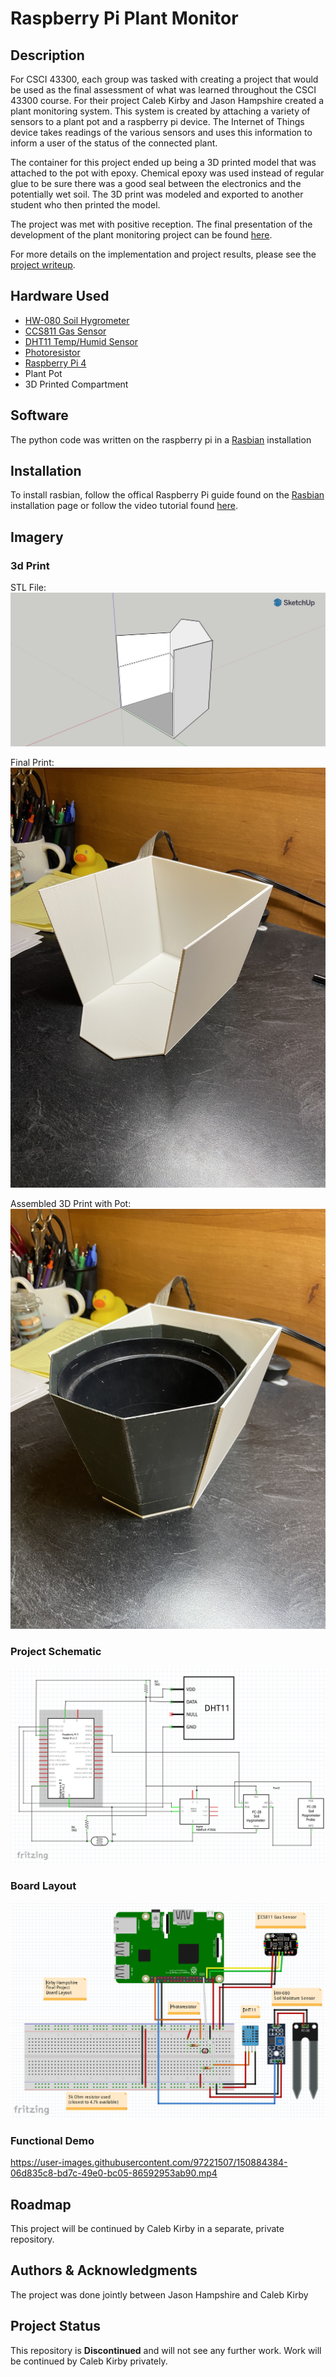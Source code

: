 # Raspberry Pi Plant Monitor #

## Description ##

For CSCI 43300, each group was tasked with creating a project that would be used as the final assessment of what was learned throughout the CSCI 43300 course. For their project Caleb Kirby and Jason Hampshire created a plant monitoring system. This system is created by attaching a variety of sensors to a plant pot and a raspberry pi device. The Internet of Things device takes readings of the various sensors and uses this information to inform a user of the status of the connected plant.

The container for this project ended up being a 3D printed model that was attached to the pot with epoxy. Chemical epoxy was used instead of regular glue to be sure there was a good seal between the electronics and the potentially wet soil. The 3D print was modeled and exported to another student who then printed the model.

The project was met with positive reception. The final presentation of the development of the plant monitoring project can be found [here](/plantMonitorPresentation.pdf).

For more details on the implementation and project results, please see the [project writeup](/plantMonitorFinalWriteup.pdf).

## Hardware Used ##

- [HW-080 Soil Hygrometer](https://components101.com/modules/soil-moisture-sensor-module)
- [CCS811 Gas Sensor](https://components101.com/sensors/ccs811-air-quality-gas-sensor-module)
- [DHT11 Temp/Humid Sensor](https://components101.com/sensors/dht11-temperature-sensor)
- [Photoresistor](https://components101.com/resistors/ldr-datasheet)
- [Raspberry Pi 4](https://datasheets.raspberrypi.com/rpi4/raspberry-pi-4-datasheet.pdf)
- Plant Pot
- 3D Printed Compartment
    
## Software ##

The python code was written on the raspberry pi in a [Rasbian](https://www.raspberrypi.com/software/) installation

## Installation ##

To install rasbian, follow the offical Raspberry Pi guide found on the [Rasbian](https://www.raspberrypi.com/software/) installation page or follow the video tutorial found [here](https://youtu.be/ntaXWS8Lk34).

## Imagery ##

### 3d Print ###

STL File:  
![stlFile](/3dPrint/potback.png)  

Final Print:  
![finalPrint](/3dPrint/finalPrint.jpg)  

Assembled 3D Print with Pot:  
![assembled](/3dPrint/assembled.jpg)

### Project Schematic ###

![schematic](/projectImages/schematic.png)

### Board Layout ###

![boardLayout](/projectImages/board.png)

### Functional Demo ###


https://user-images.githubusercontent.com/97221507/150884384-06d835c8-bd7c-49e0-bc05-86592953ab90.mp4


## Roadmap ##

This project will be continued by Caleb Kirby in a separate, private repository.

## Authors & Acknowledgments ##

The project was done jointly between Jason Hampshire and Caleb Kirby

## Project Status ##

This repository is **Discontinued** and will not see any further work. Work will be continued by Caleb Kirby privately.

